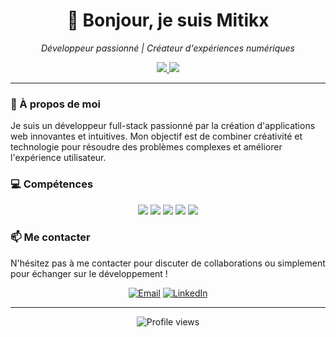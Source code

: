 <div align="center">
  <h1>👋 Bonjour, je suis Mitikx</h1>
  <p><em>Développeur passionné | Créateur d'expériences numériques</em></p>
</div>

<p align="center">
  <a href="https://linkedin.com/in/Tristan San-Juan">
    <img src="https://img.shields.io/badge/-LinkedIn-blue?style=flat-square&logo=Linkedin&logoColor=white">
  </a>
  <a href="https://twitter.com/Mitikx">
    <img src="https://img.shields.io/badge/-Twitter-1ca0f1?style=flat-square&labelColor=1ca0f1&logo=twitter&logoColor=white">
  </a>
</p>

---

### 🚀 À propos de moi

Je suis un développeur full-stack passionné par la création d'applications web innovantes et intuitives. Mon objectif est de combiner créativité et technologie pour résoudre des problèmes complexes et améliorer l'expérience utilisateur.

### 💻 Compétences

<p align="center">
  <img src="https://img.shields.io/badge/JavaScript-F7DF1E?style=for-the-badge&logo=javascript&logoColor=black">
  <img src="https://img.shields.io/badge/Laravel-20232A?style=for-the-badge&logo=laravel&logoColor=red">
  <img src="https://img.shields.io/badge/Node.js-43853D?style=for-the-badge&logo=node.js&logoColor=white">
  <img src="https://img.shields.io/badge/Html-3776AB?style=for-the-badge&logo=html&logoColor=green">
  <img src="https://img.shields.io/badge/Php-007ACC?style=for-the-badge&logo=php&logoColor=purple">
</p>

### 📫 Me contacter

N'hésitez pas à me contacter pour discuter de collaborations ou simplement pour échanger sur le développement !

<div align="center">
  
  [![Email](https://img.shields.io/badge/Email-D14836?style=for-the-badge&logo=gmail&logoColor=white)](mailto:votre@email.com)
  [![LinkedIn](https://img.shields.io/badge/LinkedIn-0077B5?style=for-the-badge&logo=linkedin&logoColor=white)](https://linkedin.com/in/votrenom)
  
</div>

---

<div align="center">
  <img src="https://komarev.com/ghpvc/?username=votreusername&color=blueviolet" alt="Profile views">
</div>
